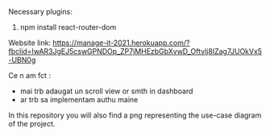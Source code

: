 Necessary plugins: 
1. npm install react-router-dom

Website link:
https://manage-it-2021.herokuapp.com/?fbclid=IwAR3JgEJ5cswGPNDOp_ZP7jMHEzbGbXvwD_Oftvlj8IZag7JUOkVx5-UBN0g

Ce n am fct : 
- mai trb adaugat un scroll view or smth in dashboard
- ar trb sa implementam authu maine

In this repository you will also find a png representing the use-case diagram of the project.

